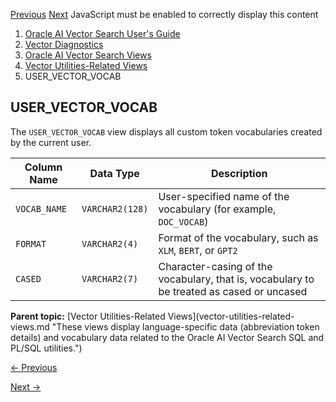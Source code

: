 [Previous](user_vector_lang.md) [Next](user_vector_vocab_tokens.md)
JavaScript must be enabled to correctly display this content

  1. [Oracle AI Vector Search User's Guide](index.md)
  2. [Vector Diagnostics](vector-diagnostics-node.md)
  3. [Oracle AI Vector Search Views](oracle-ai-vector-search-views.md)
  4. [Vector Utilities-Related Views](vector-utilities-related-views.md)
  5. USER_VECTOR_VOCAB

## USER_VECTOR_VOCAB

The `USER_VECTOR_VOCAB` view displays all custom token vocabularies created by
the current user.

Column Name | Data Type | Description  
---|---|---  
`VOCAB_NAME` |  `VARCHAR2(128)` |  User-specified name of the vocabulary (for example, `DOC_VOCAB`)   
`FORMAT` |  `VARCHAR2(4)` |  Format of the vocabulary, such as `XLM`, `BERT`, or `GPT2`  
`CASED` |  `VARCHAR2(7)` |  Character-casing of the vocabulary, that is, vocabulary to be treated as cased or uncased  
  
**Parent topic:** [Vector Utilities-Related Views](vector-utilities-related-
views.md "These views display language-specific data \(abbreviation token
details\) and vocabulary data related to the Oracle AI Vector Search SQL and
PL/SQL utilities.")


[← Previous](user_vector_lang.md)

[Next →](user_vector_vocab_tokens.md)
